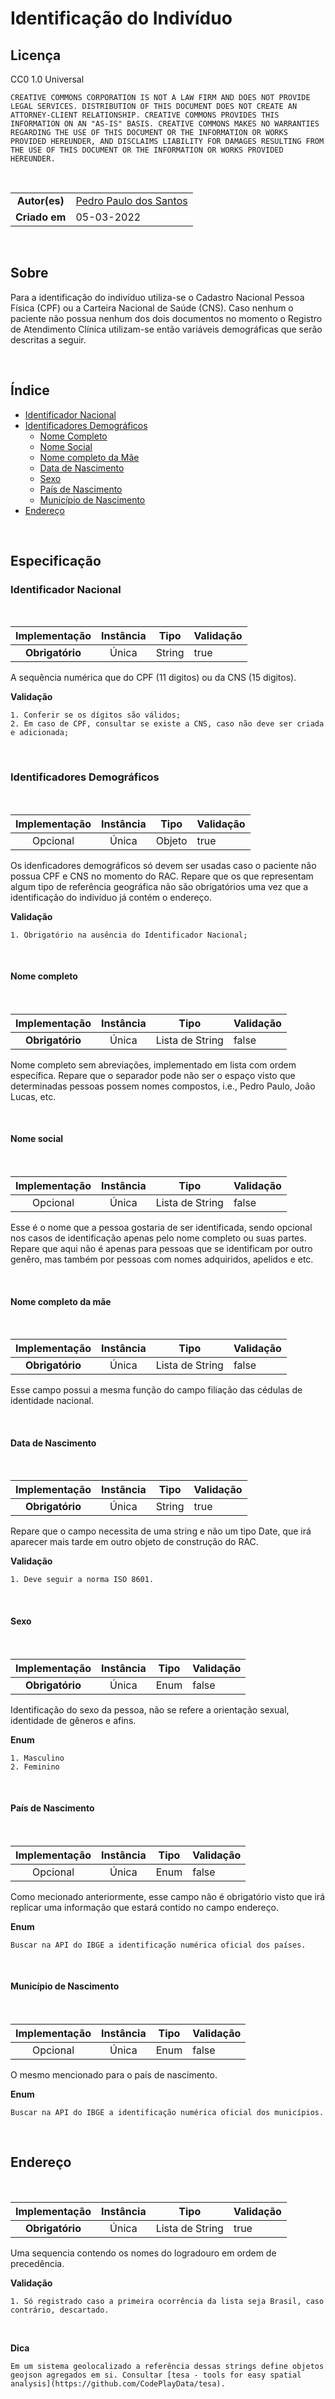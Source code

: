 # Identificação do Indivíduo

## Licença

CC0 1.0 Universal

    CREATIVE COMMONS CORPORATION IS NOT A LAW FIRM AND DOES NOT PROVIDE
    LEGAL SERVICES. DISTRIBUTION OF THIS DOCUMENT DOES NOT CREATE AN
    ATTORNEY-CLIENT RELATIONSHIP. CREATIVE COMMONS PROVIDES THIS
    INFORMATION ON AN "AS-IS" BASIS. CREATIVE COMMONS MAKES NO WARRANTIES
    REGARDING THE USE OF THIS DOCUMENT OR THE INFORMATION OR WORKS
    PROVIDED HEREUNDER, AND DISCLAIMS LIABILITY FOR DAMAGES RESULTING FROM
    THE USE OF THIS DOCUMENT OR THE INFORMATION OR WORKS PROVIDED
    HEREUNDER.

<br>

|||
|:-------------:|:------------|
|  **Autor(es)**  | [Pedro Paulo dos Santos](https://github.com/dr2pedro)
| **Criado em** | 05-03-2022 |

<br>


## Sobre
Para a identificação do indivíduo utiliza-se o Cadastro Nacional Pessoa Física (CPF) ou a Carteira Nacional de Saúde (CNS). Caso nenhum o paciente não possua nenhum dos dois documentos no momento o Registro de Atendimento Clínica utilizam-se então variáveis demográficas que serão descritas a seguir.

<br>

## Índice

- [Identificador Nacional](identificacao_do_individuo.md#identificador-nacional)
- [Identificadores Demográficos](identificacao_do_individuo.md#identificadores-demográficos)
    - [Nome Completo](identificacao_do_individuo.md#nome-completo)
    - [Nome Social](identificacao_do_individuo.md#nome-social)
    - [Nome completo da Mãe](identificacao_do_individuo.md#nome-completo-da-mãe)
    - [Data de Nascimento](identificacao_do_individuo.md#data-de-nascimento)
    - [Sexo](identificacao_do_individuo.md#sexo)
    - [País de Nascimento](identificacao_do_individuo.md#país-de-nascimento)
    - [Município de Nascimento](identificacao_do_individuo.md#município-de-nascimento)
- [Endereço](identificacao_do_individuo.md#endereço)

<br>

## Especificação

### Identificador Nacional 

<br>

|  Implementação   |  Instância  |     Tipo      | Validação |
|:----------------:|:-----------:|:-------------:|:----------|
|  **Obrigatório** | Única       |    String     |  true     |

A sequência numérica que do CPF (11 digitos) ou da CNS (15 digitos).

**Validação**

```
1. Conferir se os dígitos são válidos;
2. Em caso de CPF, consultar se existe a CNS, caso não deve ser criada e adicionada;
```

<br>

### Identificadores Demográficos

<br>

|  Implementação   |  Instância  |     Tipo      | Validação |
|:----------------:|:-----------:|:-------------:|:----------|
|      Opcional    | Única       |    Objeto     |  true     |


Os idenficadores demográficos só devem ser usadas caso o paciente não possua CPF e CNS no momento do RAC. Repare que os que representam algum tipo de referência geográfica não são obrigatórios uma vez que a identificação do indivíduo já contém o endereço.

**Validação**

```
1. Obrigatório na ausência do Identificador Nacional;
```

<br>

#### Nome completo

<br>

|  Implementação   |  Instância  |         Tipo           | Validação |
|:----------------:|:-----------:|:----------------------:|:----------|
| **Obrigatório**  | Única       |    Lista de String     |  false    |

Nome completo sem abreviações, implementado em lista com ordem específica. Repare que o separador pode não ser o espaço visto que determinadas pessoas possem nomes compostos, i.e., Pedro Paulo, João Lucas, etc.

<br>

#### Nome social

<br>

|  Implementação   |  Instância  |         Tipo           | Validação |
|:----------------:|:-----------:|:----------------------:|:----------|
|     Opcional     | Única       |    Lista de String     |  false    |

Esse é o nome que a pessoa gostaria de ser identificada, sendo opcional nos casos de identificação apenas pelo nome completo ou suas partes. Repare que aqui não é apenas para pessoas que se identificam por outro genêro, mas também por pessoas com nomes adquiridos, apelidos e etc.

<br>

#### Nome completo da mãe

<br>

|    Implementação    |  Instância  |         Tipo           | Validação |
|:-------------------:|:-----------:|:----------------------:|:----------|
|   **Obrigatório**   | Única       |    Lista de String     |  false    |

Esse campo possui a mesma função do campo filiação das cédulas de identidade nacional.

<br>

#### Data de Nascimento

<br>

|    Implementação    |  Instância  |         Tipo           | Validação |
|:-------------------:|:-----------:|:----------------------:|:----------|
|   **Obrigatório**   | Única       |        String          |   true    |

Repare que o campo necessita de uma string e não um tipo Date, que irá aparecer mais tarde em outro objeto de construção do RAC.

**Validação**
```
1. Deve seguir a norma ISO 8601.
```

<br>

#### Sexo

<br>

|    Implementação    |  Instância  |         Tipo           | Validação |
|:-------------------:|:-----------:|:----------------------:|:----------|
|   **Obrigatório**   | Única       |         Enum           |   false   |

Identificação do sexo da pessoa, não se refere a orientação sexual, identidade de gêneros e afins.

**Enum**
```
1. Masculino
2. Feminino
```

<br>

#### País de Nascimento

<br>

|    Implementação    |  Instância  |         Tipo           | Validação |
|:-------------------:|:-----------:|:----------------------:|:----------|
|       Opcional      | Única       |          Enum          |   false   |

Como mecionado anteriormente, esse campo não é obrigatório visto que irá replicar uma informação que estará contido no campo endereço.

**Enum**
```
Buscar na API do IBGE a identificação numérica oficial dos países.
```

<br>

#### Município de Nascimento

<br>

|    Implementação    |  Instância  |         Tipo           | Validação |
|:-------------------:|:-----------:|:----------------------:|:----------|
|       Opcional      | Única       |          Enum          |   false   |

O mesmo mencionado para o país de nascimento.

**Enum**
```
Buscar na API do IBGE a identificação numérica oficial dos municípios.
```

<br>

## Endereço

<br>

|  Implementação   |  Instância  |           Tipo         | Validação |
|:----------------:|:-----------:|:----------------------:|:----------|
|  **Obrigatório** | Única       |    Lista de String     |  true     |

Uma sequencia contendo os nomes do logradouro em ordem de precedência.

**Validação**
```
1. Só registrado caso a primeira ocorrência da lista seja Brasil, caso contrário, descartado.
```

<br>

**Dica**
```
Em um sistema geolocalizado a referência dessas strings define objetos geojson agregados em si. Consultar [tesa - tools for easy spatial analysis](https://github.com/CodePlayData/tesa).
```

